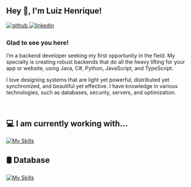 ## Hey 👋, I'm Luiz Henrique!  
  

<a href="https://github.com/Luizhnrs" target="_blank">
<img src=https://img.shields.io/badge/github-%2324292e.svg?&style=for-the-badge&logo=github&logoColor=white alt=github style="margin-bottom: 5px;" />
</a>
<a href="https://linkedin.com/in/luizhenriquegsilva" target="_blank">
<img src=https://img.shields.io/badge/linkedin-%231E77B5.svg?&style=for-the-badge&logo=linkedin&logoColor=white alt=linkedin style="margin-bottom: 5px;" />
</a>

### Glad to see you here!  
I’m a backend developer seeking my first opportunity in the field. My specialty is creating robust backends that do all the heavy lifting for your app or website, using Java, C#, Python, JavaScript, and TypeScript.

I love designing systems that are light yet powerful, distributed yet synchronized, and beautiful yet effective. I have knowledge in various technologies, such as databases, security, servers, and optimization.   
  

<br/>  


## 💻 I am currently working with...
[![My Skills](https://skillicons.dev/icons?i=java,python,cs,js,rabbitmq,docker,maven,linux&theme=dark)](https://skillicons.dev)
## 🛢 Database
[![My Skills](https://skillicons.dev/icons?i=mysql,mongodb,postgres&theme=dark)](https://skillicons.dev)




